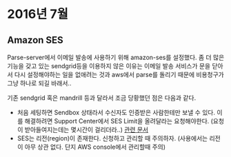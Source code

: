# 2016년 7월

## Amazon SES
Parse-server에서 이메일 발송에 사용하기 위해 amazon-ses를 설정했다. 좀 더 많은 기능을 갖고 있는 sendgrid등을 이용하지 않은 이유는 이메일 발송 서비스가 문을 닫아서 다시 설정해야하는 일을 없애려는 것과 aws에서 parse를 돌리기 때문에 비용청구가 그냥 하나로 되길 바래서..

기존 sendgrid 혹은 mandrill 등과 달라서 조금 당황했던 점은 다음과 같다.
- 처음 세팅하면 Sendbox 상태라서 수신자도 인증받은 사람한테만 보낼 수 있다. 이를 해결하려면 Support Center에서 SES Limit을 올려달라는 요청해야한다. (요청이 받아들여지는데는 몇시간이 걸리더라..) [관련 문서](http://docs.aws.amazon.com/ses/latest/DeveloperGuide/request-production-access.html)
- SES는 리전(region)이 존재한다. 신청하고 관리할 때 주의하자. (사용에서는 리전이 아무 상관 없다. 단지 AWS console에서 관리할때 주의)

